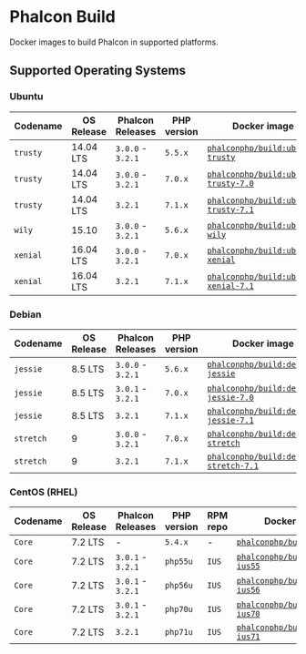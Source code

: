 # Phalcon Build

Docker images to build Phalcon in supported platforms.

## Supported Operating Systems

### Ubuntu

| Codename  | OS Release | Phalcon Releases  | PHP version  | Docker image                                                |
| --------- | ---------- | ----------------- | ------------ | ----------------------------------------------------------- |
| `trusty`  | 14.04 LTS  | `3.0.0` - `3.2.1` | `5.5.x`      | [`phalconphp/build:ubuntu-trusty`][:ubuntu-trusty:]         |
| `trusty`  | 14.04 LTS  | `3.0.0` - `3.2.1` | `7.0.x`      | [`phalconphp/build:ubuntu-trusty-7.0`][:ubuntu-trusty-7.0:] |
| `trusty`  | 14.04 LTS  | `3.2.1`           | `7.1.x`      | [`phalconphp/build:ubuntu-trusty-7.1`][:ubuntu-trusty-7.1:] |
| `wily`    | 15.10      | `3.0.0` - `3.2.1` | `5.6.x`      | [`phalconphp/build:ubuntu-wily`][:ubuntu-wily:]             |
| `xenial`  | 16.04 LTS  | `3.0.0` - `3.2.1` | `7.0.x`      | [`phalconphp/build:ubuntu-xenial`][:ubuntu-xenial:]         |
| `xenial`  | 16.04 LTS  | `3.2.1`           | `7.1.x`      | [`phalconphp/build:ubuntu-xenial-7.1`][:ubuntu-xenial-7.1:] |

### Debian

| Codename  | OS Release | Phalcon Releases  | PHP version  | Docker image                                                  |
| --------- | ---------- | ----------------- | ------------ | ------------------------------------------------------------- |
| `jessie`  | 8.5 LTS    | `3.0.0` - `3.2.1` | `5.6.x`      | [`phalconphp/build:debian-jessie`][:debian-jessie:]           |
| `jessie`  | 8.5 LTS    | `3.0.1` - `3.2.1` | `7.0.x`      | [`phalconphp/build:debian-jessie-7.0`][:jessie-7.0:]          |
| `jessie`  | 8.5 LTS    | `3.2.1`           | `7.1.x`      | [`phalconphp/build:debian-jessie-7.1`][:jessie-7.1:]          |
| `stretch` | 9          | `3.0.0` - `3.2.1` | `7.0.x`      | [`phalconphp/build:debian-stretch`][:debian-stretch:]         |
| `stretch` | 9          | `3.2.1`           | `7.1.x`      | [`phalconphp/build:debian-stretch-7.1`][:debian-stretch-7.1:] |

### CentOS (RHEL)

| Codename  | OS Release | Phalcon Releases  | PHP version  | RPM repo | Docker image                                         |
| --------- | ---------- | ----------------- | ------------ | -------- | ---------------------------------------------------- |
| `Core`    | 7.2 LTS    | -                 | `5.4.x`      | -        | [`phalconphp/build:centos7`][:centos7:]              |
| `Core`    | 7.2 LTS    | `3.0.1` - `3.2.1` | `php55u`     | `IUS`    | [`phalconphp/build:centos7-ius55`][:centos7-ius55:]  |
| `Core`    | 7.2 LTS    | `3.0.1` - `3.2.1` | `php56u`     | `IUS`    | [`phalconphp/build:centos7-ius56`][:centos7-ius56:]  |
| `Core`    | 7.2 LTS    | `3.0.1` - `3.2.1` | `php70u`     | `IUS`    | [`phalconphp/build:centos7-ius70`][:centos7-ius70:]  |
| `Core`    | 7.2 LTS    | `3.2.1`           | `php71u`     | `IUS`    | [`phalconphp/build:centos7-ius71`][:centos7-ius71:]  |

[:ubuntu-trusty-7.0:]: https://github.com/phalcon/dockerfiles/blob/master/build/ubuntu-trusty-7.0/Dockerfile
[:ubuntu-trusty-7.1:]: https://github.com/phalcon/dockerfiles/blob/master/build/ubuntu-trusty-7.1/Dockerfile
[:ubuntu-trusty:]: https://github.com/phalcon/dockerfiles/blob/master/build/ubuntu-trusty/Dockerfile
[:ubuntu-wily:]: https://github.com/phalcon/dockerfiles/blob/master/build/ubuntu-wily/Dockerfile
[:ubuntu-xenial:]: https://github.com/phalcon/dockerfiles/blob/master/build/ubuntu-xenial/Dockerfile
[:ubuntu-xenial-7.1:]: https://github.com/phalcon/dockerfiles/blob/master/build/ubuntu-xenial-7.1/Dockerfile
[:debian-jessie:]: https://github.com/phalcon/dockerfiles/blob/master/build/debian-jessie/Dockerfile
[:jessie-7.0:]: https://github.com/phalcon/dockerfiles/blob/master/build/debian-jessie-7.0/Dockerfile
[:jessie-7.1:]: https://github.com/phalcon/dockerfiles/blob/master/build/debian-jessie-7.1/Dockerfile
[:debian-stretch:]: https://github.com/phalcon/dockerfiles/blob/master/build/debian-stretch/Dockerfile
[:debian-stretch-7.1:]: https://github.com/phalcon/dockerfiles/blob/master/build/debian-stretch-7.1/Dockerfile
[:centos7:]: https://github.com/phalcon/dockerfiles/blob/master/build/centos7/Dockerfile
[:centos7-ius55:]: https://github.com/phalcon/dockerfiles/blob/master/build/centos7-ius55/Dockerfile
[:centos7-ius56:]: https://github.com/phalcon/dockerfiles/blob/master/build/centos7-ius56/Dockerfile
[:centos7-ius70:]: https://github.com/phalcon/dockerfiles/blob/master/build/centos7-ius70/Dockerfile
[:centos7-ius71:]: https://github.com/phalcon/dockerfiles/blob/master/build/centos7-ius71/Dockerfile
